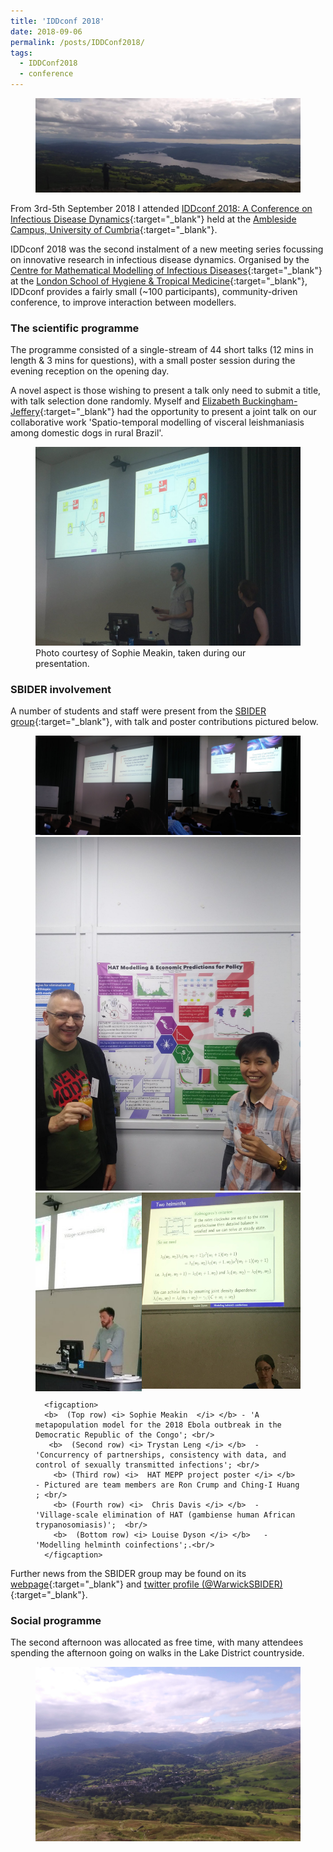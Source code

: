 ```yaml
---
title: 'IDDconf 2018'
date: 2018-09-06
permalink: /posts/IDDConf2018/
tags:
  - IDDConf2018
  - conference
---
```



[IDDconf2018_Web]: http://iddconf.org
[CumbriaUni]: https://www.cumbria.ac.uk/student-life/locations/ambleside/

[SBIDERweb_link]: https://warwick.ac.uk/fac/cross_fac/zeeman_institute/
[SBIDERTwitter_link]: https://twitter.com/WarwickSBIDER

[MathSys_link]: https://warwick.ac.uk/fac/sci/mathsys/

[EBJ_link]: https://ebucksjeff.github.io
[CMMID_link]: http://cmmid.lshtm.ac.uk
[LSHTM_link]: https://www.lshtm.ac.uk

<figure>
  <img src="/images/IDDConf2018/featured.jpg" alt=""/>
</figure>

From 3rd-5th September 2018 I attended [IDDconf 2018: A Conference on Infectious Disease Dynamics][IDDconf2018_web]{:target="_blank"} held at the [Ambleside Campus, University of Cumbria][CumbriaUni]{:target="_blank"}.

IDDconf 2018 was the second instalment of a new meeting series focussing on innovative research in infectious disease dynamics. Organised by the [Centre for Mathematical Modelling of Infectious Diseases][CMMID_link]{:target="_blank"} at the [London School of Hygiene & Tropical Medicine][LSHTM_link]{:target="_blank"}, IDDconf provides a fairly small (~100 participants), community-driven conference, to improve interaction between modellers.

### The scientific programme

The programme consisted of a single-stream of 44 short talks (12 mins in length & 3 mins for questions), with a small poster session during the evening reception on the opening day.

A novel aspect is those wishing to present a talk only need to submit a title, with talk selection done randomly. Myself and [Elizabeth Buckingham-Jeffery][EBJ_link]{:target="_blank"} had the opportunity to present a joint talk on our collaborative work 'Spatio-temporal modelling of visceral leishmaniasis among domestic dogs in rural Brazil'.

<figure>
  <img src="/images/IDDconf2018/LizEd_TalkPhoto.jpg" alt="Presenting photo"/>
      <figcaption> Photo courtesy of Sophie Meakin, taken during our presentation.</figcaption>
</figure>

### SBIDER involvement

A number of students and staff were present from the [SBIDER group][SBIDERweb_link]{:target="_blank"}, with talk and poster contributions pictured below.

<figure>
    <img src="/images/IDDconf2018/SophieTalk.jpg" alt="Presenting photo" align="left"  width="50%"/>
        <img src="/images/IDDconf2018/TrystanTalk.jpg" alt="Presenting photo" width="50%"/>
      <img src="/images/IDDconf2018/HATposter.jpeg" alt="Presenting photo" width="100%" />
        <img src="/images/IDDconf2018/ChrisTalk.jpg" alt="Presenting photo"  align="left"  width="40%"/>
    <img src="/images/IDDconf2018/LouiseTalk.jpg" alt="Presenting photo"  width="60%"/>

      <figcaption>
      <b>  (Top row) <i> Sophie Meakin  </i> </b> - 'A metapopulation model for the 2018 Ebola outbreak in the Democratic Republic of the Congo'; <br/>
       <b>  (Second row) <i> Trystan Leng </i> </b>  - 'Concurrency of partnerships, consistency with data, and control of sexually transmitted infections'; <br/>
        <b> (Third row) <i>  HAT MEPP project poster </i> </b>  - Pictured are team members are Ron Crump and Ching-I Huang ; <br/>
        <b> (Fourth row) <i>  Chris Davis </i> </b>  - 'Village-scale elimination of HAT (gambiense human African trypanosomiasis)';  <br/>
        <b>  (Bottom row) <i> Louise Dyson </i> </b>   - 'Modelling helminth coinfections';.<br/>
      </figcaption>
</figure>

Further news from the SBIDER group may be found on its [webpage][SBIDERweb_link]{:target="_blank"} and [twitter profile (@WarwickSBIDER)][SBIDERTwitter_link]{:target="_blank"}.

### Social programme
The second afternoon was allocated as free time, with many attendees spending the afternoon going on walks in the Lake District countryside.  

<figure>
  <img src="/images/IDDconf2018/VillagePhoto.jpg" alt="Village photo"/>
</figure>
